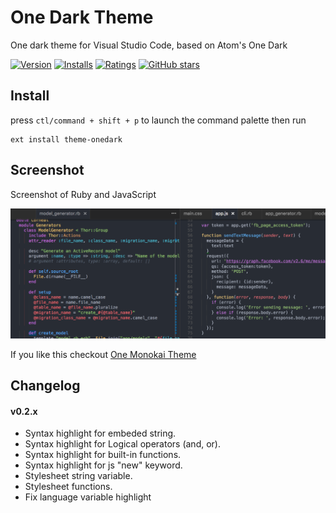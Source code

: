# One Dark Theme

One dark theme for Visual Studio Code, based on Atom's One Dark

[![Version](http://vsmarketplacebadge.apphb.com/version/azemoh.theme-onedark.svg)](https://marketplace.visualstudio.com/items?itemName=azemoh.theme-onedark) [![Installs](http://vsmarketplacebadge.apphb.com/installs/azemoh.theme-onedark.svg)](https://marketplace.visualstudio.com/items?itemName=azemoh.theme-onedark) [![Ratings](https://vsmarketplacebadge.apphb.com/rating/azemoh.theme-onedark.svg)](https://marketplace.visualstudio.com/items?itemName=azemoh.theme-onedark) [![GitHub stars](https://img.shields.io/github/stars/azemoh/vscode-onedark.svg?style=social&label=Star&maxAge=2592000)](https://github.com/azemoh/vscode-onedark)


## Install

press `ctl/command + shift + p` to launch the command palette then run
```
ext install theme-onedark
```

## Screenshot
Screenshot of Ruby and JavaScript

![Theme Screenshot](screenshot-v0.2.2.png)

If you like this checkout [One Monokai Theme](https://marketplace.visualstudio.com/items?itemName=azemoh.one-monokai)

## Changelog

#### v0.2.x
- Syntax highlight for embeded string.
- Syntax highlight for Logical operators (and, or).
- Syntax highlight for built-in functions.
- Syntax highlight for js "new" keyword.
- Stylesheet string variable.
- Stylesheet functions.
- Fix language variable highlight
